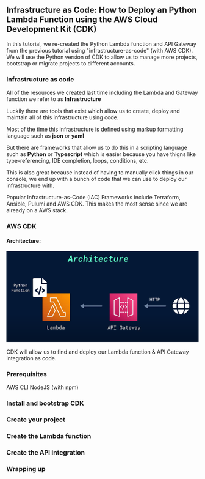 ## Infrastructure as Code: How to Deploy an Python Lambda Function using the AWS Cloud Development Kit (CDK)

In this tutorial, we re-created the Python Lambda function and API Gateway from the previous tutorial using "infrastructure-as-code" (with AWS CDK). We will use the Python version of CDK to allow us to manage more projects, bootstrap or migrate projects to different accounts.

### Infrastructure as code

All of the resources we created last time including the Lambda and Gateway function we refer to as **Infrastructure** 

Luckily there are tools that exist which allow us to create, deploy and maintain all of this infrastructure using code.

Most of the time this infrastructure is defined using markup formatting language such as **json** or **yaml**

But there are frameworks that allow us to do this in a scripting language such as **Python** or **Typescript** which is easier because you have thigns like type-referencing, IDE completion, loops, conditions, etc. 

This is also great because instead of having to manually click things in our console, we end up with a bunch of code that we can use to deploy our infrastructure with.

Popular Infrastructure-as-Code (IAC) Frameworks include Terraform, Ansible, Pulumi and AWS CDK. This makes the most sense since we are already on a AWS stack.

### AWS CDK

#### Architecture:

<img width=600 class="Architecture" src="https://github.com/markbuckle/AWS-Python-Deploy/blob/main/Architecture.png?raw=true">

CDK will allow us to find and deploy our Lambda function & API Gateway integration as code. 

###  Prerequisites

<ls>AWS CLI</ls>
<ls>NodeJS (with npm)</ls>

### Install and bootstrap CDK

### Create your project

### Create the Lambda function

### Create the API integration

### Wrapping up
